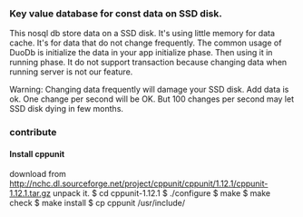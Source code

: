 

### Key value database for const data on SSD disk.
This nosql db store data on a SSD disk. It's using little memory for data cache.
It's for data that do not change frequently.
The common usage of DuoDb is initialize the data in your app initialize phase. Then using it in running phase.
It do not support transaction because changing data when running server is not our feature.


Warning: Changing data frequently will damage your SSD disk. Add data is ok.
One change per second will be OK. But 100 changes per second may let SSD disk dying in few months.




### contribute
#### Install cppunit
   download from http://nchc.dl.sourceforge.net/project/cppunit/cppunit/1.12.1/cppunit-1.12.1.tar.gz
   unpack it. 
   $ cd cppunit-1.12.1
   $ ./configure
   $ make
   $ make check
   $ make install
   $ cp cppunit /usr/include/
